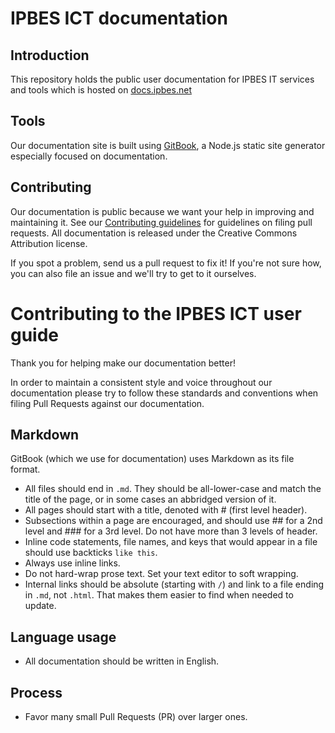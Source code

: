 # IPBES ICT documentation

## Introduction

This repository holds the public user documentation for IPBES IT services and tools which is hosted on [docs.ipbes.net](https://docs.ipbes.net)

## Tools

Our documentation site is built using [GitBook](https://github.com/GitbookIO/gitbook/), a Node.js static site generator especially focused on documentation.

## Contributing

Our documentation is public because we want your help in improving and maintaining it. See our [Contributing guidelines](https://docs.ipbes.net/introduction/contributing-to-the-ipbes-user-documentation) for guidelines on filing pull requests. All documentation is released under the Creative Commons Attribution license.

If you spot a problem, send us a pull request to fix it! If you're not sure how, you can also file an issue and we'll try to get to it ourselves.

# Contributing to the IPBES ICT user guide

Thank you for helping make our documentation better!

In order to maintain a consistent style and voice throughout our documentation please try to follow these standards and conventions when filing Pull Requests against our documentation.

## Markdown

GitBook \(which we use for documentation\) uses Markdown as its file format.

* All files should end in `.md`. They should be all-lower-case and match the title of the page, or in some cases an abbridged version of it.
* All pages should start with a title, denoted with \# \(first level header\).
* Subsections within a page are encouraged, and should use \#\# for a 2nd level and \#\#\# for a 3rd level. Do not have more than 3 levels of header.
* Inline code statements, file names, and keys that would appear in a file should use backticks `like this`.
* Always use inline links.
* Do not hard-wrap prose text. Set your text editor to soft wrapping.
* Internal links should be absolute \(starting with `/`\) and link to a file ending in `.md`, not `.html`. That makes them easier to find when needed to update.

## Language usage

* All documentation should be written in English.

## Process

* Favor many small Pull Requests \(PR\) over larger ones.